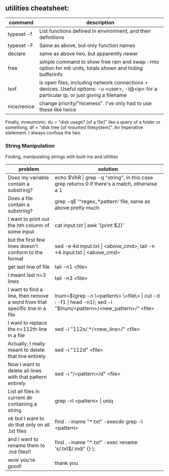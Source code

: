 ## utilities cheatsheet:

| command | description |
| ------------- | ------------- |
| typeset -f | List functions defined in environment, and their definitions |
| typeset -F | Same as above, but only function names |
| declare | same as above two, but apparently newer |
| free | simple command to show free ram and swap -mto option for mb units, totals shown and hiding bufferinfo |
| lsof | ls open files, including network connections + devices. Useful options: -u \<user\>, -i@\<ip\> for a particular ip, or just giving a filename |
| nice/renice | change priority/"niceness". I've only had to use these like twice |

Finally, mneumonic: du = "disk usage? [of a file]" like a query of a folder or something, df = "disk free [of mounted filesystem]". An Imperative statement. I always confuse the two.

### String Manipulation

Finding, manipulating strings with built-ins and utilities

| problem | solution |
| ------------- | ------------- |
| Does my variable contain a substring? | echo $VAR \| grep -q "string", in this case grep returns 0 if there's a match, otherwise a 1 |
| Does a file contain a substring? | grep -qE '^regex_*pattern' file, same as above pretty much |
| I want to print out the nth column of some input | cat input.txt \| awk '{print $2}' |
| but the first few lines doesn't conform to the format| sed -e 4d input.txt \| \<above_cmd\>, tail -n +4 input.txt \| \<above_cmd\> |
| get last line of file| tail -n1 \<file\> |
| I meant last n=3 lines | tail -n3 \<file\> |
| I want to find a line, then remove a word from that specific line in a file | lnum=$(grep -n \<pattern\> \<file\> \| cut -d : -f1 \| head -n1); sed -i "$lnum/\<pattern\>/\<new_pattern\>/" \<file\> |
| I want to replace the n=112th line in a file | sed -i "112s/.*/\<new_line\>/" \<file\> |
| Actually, I really meant to delete that line entirely | sed -i "112d" \<file\> |
| Now I want to delete all lines with that pattern entirely | sed -i "/\<pattern\>/d" \<file\> |
| List all files in current dir containing a string | grep -rl \<pattern\>  \| uniq|
| ok but I want to do that only on all .txt files | find . -iname "*.txt" -execdir grep -l \<pattern\>  |
| and I want to rename them to .md files!! | find . -iname "*.txt" -exec rename 's/.txt$/.md/' {} \\;|
| wow you're good! | thank you |

<!-- Bash-specific string manipulation, where variable $str will hold our string
| problem | solution |
| ------------- | ------------- |
| I want to change the extension from .txt to .md | ${str:} |
| I want to change the extension from .txt to .md | | >

